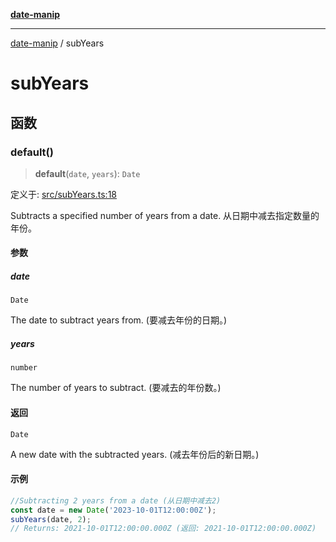 [**date-manip**](index.md)

***

[date-manip](modules.md) / subYears

# subYears

## 函数

### default()

> **default**(`date`, `years`): `Date`

定义于: [src/subYears.ts:18](https://github.com/fengxinming/date-manip/blob/c2d62c1a39faed6b959a43feaabc15f4e2d60a5a/src/subYears.ts#L18)

Subtracts a specified number of years from a date.
从日期中减去指定数量的年份。

#### 参数

##### date

`Date`

The date to subtract years from. (要减去年份的日期。)

##### years

`number`

The number of years to subtract. (要减去的年份数。)

#### 返回

`Date`

A new date with the subtracted years. (减去年份后的新日期。)

#### 示例

```ts
//Subtracting 2 years from a date (从日期中减去2)
const date = new Date('2023-10-01T12:00:00Z');
subYears(date, 2);
// Returns: 2021-10-01T12:00:00.000Z (返回: 2021-10-01T12:00:00.000Z)
```
